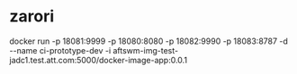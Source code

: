 # zarori


docker run -p 18081:9999 -p 18080:8080 -p 18082:9990 -p 18083:8787 -d --name ci-prototype-dev -i aftswm-img-test-jadc1.test.att.com:5000/docker-image-app:0.0.1
